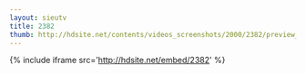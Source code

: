 ```yaml
---
layout: sieutv
title: 2382
thumb: http://hdsite.net/contents/videos_screenshots/2000/2382/preview_360p.mp4.jpg
---
```

{% include iframe src='http://hdsite.net/embed/2382' %}
 
